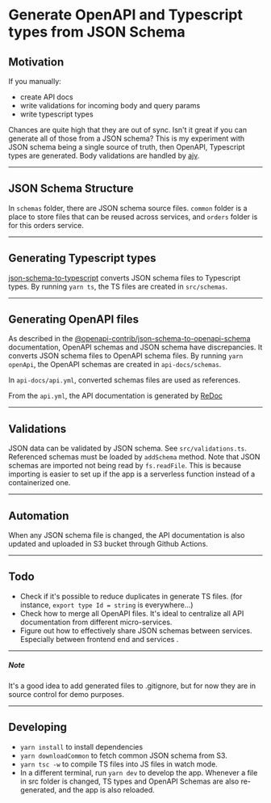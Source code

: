 # Generate OpenAPI and Typescript types from JSON Schema

## Motivation

If you manually:

- create API docs
- write validations for incoming body and query params
- write typescript types

Chances are quite high that they are out of sync. Isn't it great if you can generate all of those from a JSON schema? This is my experiment with JSON schema being a single source of truth, then OpenAPI, Typescript types are generated. Body validations are handled by [ajv](https://github.com/ajv-validator/ajv).

---

## JSON Schema Structure

In `schemas` folder, there are JSON schema source files. `common` folder is a place to store files that can be reused across services, and `orders` folder is for this orders service.

---

## Generating Typescript types

[json-schema-to-typescript](https://github.com/bcherny/json-schema-to-typescript) converts JSON schema files to Typescript types. By running `yarn ts`, the TS files are created in `src/schemas`.

---

## Generating OpenAPI files

As described in the [@openapi-contrib/json-schema-to-openapi-schema](https://github.com/openapi-contrib/json-schema-to-openapi-schema) documentation, OpenAPI schemas and JSON schema have discrepancies. It converts JSON schema files to OpenAPI schema files. By running `yarn openApi`, the OpenAPI schemas are created in `api-docs/schemas`.

In `api-docs/api.yml`, converted schemas files are used as references.

From the `api.yml`, the API documentation is generated by [ReDoc](https://github.com/Redocly/redoc)

---

## Validations

JSON data can be validated by JSON schema. See `src/validations.ts`. Referenced schemas must be loaded by `addSchema` method. Note that JSON schemas are imported not being read by `fs.readFile`. This is because importing is easier to set up if the app is a serverless function instead of a containerized one.

---

## Automation

When any JSON schema file is changed, the API documentation is also updated and uploaded in S3 bucket through Github Actions.

---

## Todo

- Check if it's possible to reduce duplicates in generate TS files. (for instance, `export type Id = string` is everywhere...)
- Check how to merge all OpenAPI files. It's ideal to centralize all API documentation from different micro-services.
- Figure out how to effectively share JSON schemas between services. Especially between frontend end and services
  .

---

##### Note

It's a good idea to add generated files to .gitignore, but for now they are in source control for demo purposes.

---

## Developing

- `yarn install` to install dependencies
- `yarn downloadCommon` to fetch common JSON schema from S3.
- `yarn tsc -w` to compile TS files into JS files in watch mode.
- In a different terminal, run `yarn dev` to develop the app. Whenever a file in src folder is changed, TS types and OpenAPI Schemas are also re-generated, and the app is also reloaded.
